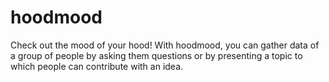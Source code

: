 # hoodmood
Check out the mood of your hood! With hoodmood, you can gather data of a group of people by asking them questions or by presenting a topic to which people can contribute with an idea.
